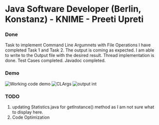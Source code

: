 # Java Software Developer (Berlin, Konstanz) - KNIME - Preeti Upreti

### Done
Task to implement Command Line Argumnets with File Operations
I have completed Task 1 and Task 2. The output is coming as expected. I am able to write to the Output file with the desired result.
Thread implementation is done.
Test Cases completed.
Javadoc completed.

### Demo
 
![Working code demo](https://user-images.githubusercontent.com/58847237/166149581-374b6a5f-5537-43fd-9a25-a52f2ceb8af4.png)
![CLArgs](https://user-images.githubusercontent.com/58847237/166149656-6e9968ee-846a-44e4-ba19-58a50f8a6a38.png)
![output int](https://user-images.githubusercontent.com/58847237/166149784-db686c6b-1da5-415b-917f-399ca616fd90.png)

### TODO
1. updating Statistics.java for getInstance() method as I am not sure what to display here.
2. Code Optimization
